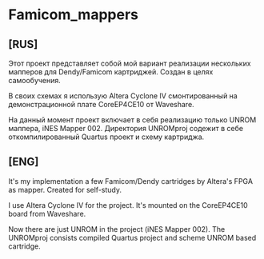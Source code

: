 # Famicom_mappers
## [RUS]
Этот проект представляет собой мой вариант реализации нескольких мапперов для Dendy/Famicom картриджей.
Создан в целях самообучения.

В своих схемах я использую Altera Cyclone IV смонтированный на демонстрационной плате CoreEP4CE10 от Waveshare.

На данный момент проект включает в себя реализацию только UNROM маппера, iNES Mapper 002.
Директория UNROMproj содежит в себе откомпилированный Quartus проект и схему картриджа.

## [ENG]
It's my implementation a few Famicom/Dendy cartridges by Altera's FPGA as mapper. Created for self-study.

I use Altera Cyclone IV for the project. It's mounted on the CoreEP4CE10 board from Waveshare.

Now there are just UNROM in the project (iNES Mapper 002). The UNROMproj consists compiled Quartus project and scheme UNROM based cartridge.
